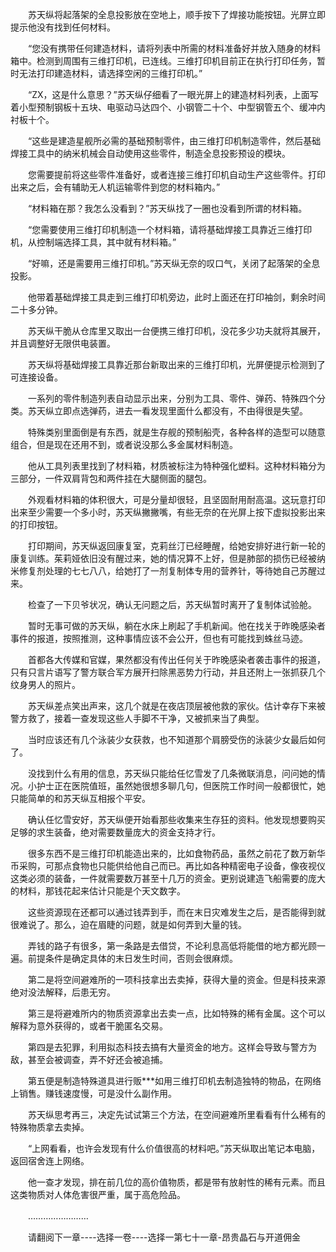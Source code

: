 <div class="read-content j_readContent" id="">
                <p>　　苏天纵将起落架的全息投影放在空地上，顺手按下了焊接功能按钮。光屏立即提示他没有找到任何材料。<p>　　“您没有携带任何建造材料，请将列表中所需的材料准备好并放入随身的材料箱中。检测到周围有三维打印机，已连线。三维打印机目前正在执行打印任务，暂时无法打印建造材料，请选择空闲的三维打印机。”<p>　　“ZX，这是什么意思？”苏天纵仔细看了一眼光屏上的建造材料列表，上面写着小型预制钢板十五块、电驱动马达四个、小钢管二十个、中型钢管五个、缓冲内衬板十个。<p>　　“这些是建造星舰所必需的基础预制零件，由三维打印机制造零件，然后基础焊接工具中的纳米机械会自动使用这些零件，制造全息投影预设的模块。<p>　　您需要提前将这些零件准备好，或者连接三维打印机自动生产这些零件。打印出来之后，会有辅助无人机运输零件到您的材料箱内。”<p>　　“材料箱在那？我怎么没看到？”苏天纵找了一圈也没看到所谓的材料箱。<p>　　“您需要使用三维打印机制造一个材料箱，请将基础焊接工具靠近三维打印机，从控制端选择工具，其中就有材料箱。”<p>　　“好嘛，还是需要用三维打印机。”苏天纵无奈的叹口气，关闭了起落架的全息投影。<p>　　他带着基础焊接工具走到三维打印机旁边，此时上面还在打印袖剑，剩余时间二十多分钟。<p>　　苏天纵干脆从仓库里又取出一台便携三维打印机，没花多少功夫就将其展开，并且调整好无限供电装置。<p>　　苏天纵将基础焊接工具靠近那台新取出来的三维打印机，光屏便提示检测到了可连接设备。<p>　　一系列的零件制造列表自动显示出来，分别为工具、零件、弹药、特殊四个分类。苏天纵立即点选弹药，进去一看发现里面什么都没有，不由得很是失望。<p>　　特殊类别里面倒是有东西，就是生存舰的预制船壳，各种各样的造型可以随意组合，但是现在还用不到，或者说没那么多金属材料制造。<p>　　他从工具列表里找到了材料箱，材质被标注为特种强化塑料。这种材料箱分为三部分，一件双肩背包和两件挂在大腿侧面的腿包。<p>　　外观看材料箱的体积很大，可是分量却很轻，且坚固耐用耐高温。这玩意打印出来至少需要一个多小时，苏天纵撇撇嘴，有些无奈的在光屏上按下虚拟投影出来的打印按钮。<p>　　打印期间，苏天纵返回康复室，克莉丝汀已经睡醒，给她安排好进行新一轮的康复训练。茱莉娅依旧没有醒过来，她的情况算不上好，但是肺部的损伤已经被纳米修复剂处理的七七八八，给她打了一剂复制体专用的营养针，等待她自己苏醒过来。<p>　　检查了一下贝爷状况，确认无问题之后，苏天纵暂时离开了复制体试验舱。<p>　　暂时无事可做的苏天纵，躺在水床上刷起了手机新闻。他在找关于昨晚感染者事件的报道，按照推测，这种事情应该不会公开，但也有可能找到蛛丝马迹。<p>　　首都各大传媒和官媒，果然都没有传出任何关于昨晚感染者袭击事件的报道，只有只言片语写了警方联合军方展开扫除黑恶势力行动，并且还附上一张抓获几个纹身男人的照片。<p>　　苏天纵差点笑出声来，这几个就是在夜店顶层被他救的家伙。估计幸存下来被警方救了，接着一查发现这些人手脚不干净，又被抓来当了典型。<p>　　当时应该还有几个泳装少女获救，也不知道那个肩膀受伤的泳装少女最后如何了。<p>　　没找到什么有用的信息，苏天纵只能给任忆雪发了几条微联消息，问问她的情况。小护士正在医院值班，虽然她很想多聊几句，但医院工作时间一般都很忙，她只能简单的和苏天纵互相报个平安。<p>　　确认任忆雪安好，苏天纵便开始看那些收集来生存狂的资料。他发现想要购买足够的求生装备，绝对需要数量庞大的资金支持才行。<p>　　很多东西不是三维打印机能造出来的，比如食物药品，虽然之前花了数万新华币采购，可那点食物也只能供给他自己而已。再比如各种精密电子设备，像夜视仪这类必须的装备，一件就需要数万甚至十几万的资金。更别说建造飞船需要的庞大的材料，那钱花起来估计只能是个天文数字。<p>　　这些资源现在还都可以通过钱弄到手，而在末日灾难发生之后，是否能得到就很难说了。那么，迫在眉睫的问题，就是如何弄到大量的钱。<p>　　弄钱的路子有很多，第一条路是去借贷，不论利息高低将能借的地方都光顾一遍。前提条件是确定具体的末日发生时间，否则会很麻烦。<p>　　第二是将空间避难所的一项科技拿出去卖掉，获得大量的资金。但是科技来源绝对没法解释，后患无穷。<p>　　第三是将避难所内的物质资源拿出去卖一点，比如特殊的稀有金属。这个可以解释为意外获得的，或者干脆匿名交易。<p>　　第四是去犯罪，利用拟态科技去搞有大量资金的地方。这样会导致与警方为敌，甚至会被调查，弄不好还会被追捕。<p>　　第五便是制造特殊道具进行贩***如用三维打印机去制造独特的物品，在网络上销售。赚钱速度慢，可是没什么副作用。<p>　　苏天纵思考再三，决定先试试第三个方法，在空间避难所里看看有什么稀有的特殊物质拿去卖掉。<p>　　“上网看看，也许会发现有什么价值很高的材料吧。”苏天纵取出笔记本电脑，返回宿舍连上网络。<p>　　他一查才发现，排在前几位的高价值物质，都是带有放射性的稀有元素。而且这类物质对人体危害很严重，属于高危险品。<p>　　……………………<p>　　请翻阅下一章----选择一卷----选择一第七十一章-昂贵晶石与开道佣金<p> 
            </div>